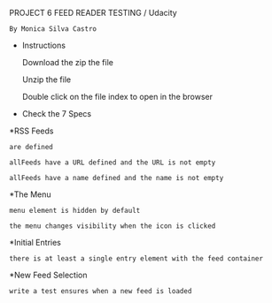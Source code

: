 PROJECT 6 FEED READER TESTING / Udacity

	By Monica Silva Castro

- Instructions

	Download the zip the file

	Unzip the file

	Double click on the file index to open in the browser

- Check the 7 Specs

*RSS Feeds
	
	are defined
	
	allFeeds have a URL defined and the URL is not empty
	
	allFeeds have a name defined and the name is not empty

*The Menu
	
	menu element is hidden by default
	
	the menu changes visibility when the icon is clicked

*Initial Entries
	
	there is at least a single entry element with the feed container

*New Feed Selection
	
	write a test ensures when a new feed is loaded
